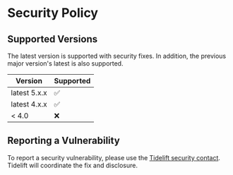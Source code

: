 # Security Policy

## Supported Versions

The latest version is supported with security fixes. In addition, the previous major version's latest is also supported.

| Version | Supported          |
| ------- | ------------------ |
| latest 5.x.x | :white_check_mark: |
| latest 4.x.x | :white_check_mark: |
| < 4.0   | :x:                |

## Reporting a Vulnerability

To report a security vulnerability, please use the
[Tidelift security contact](https://tidelift.com/security).
Tidelift will coordinate the fix and disclosure.
